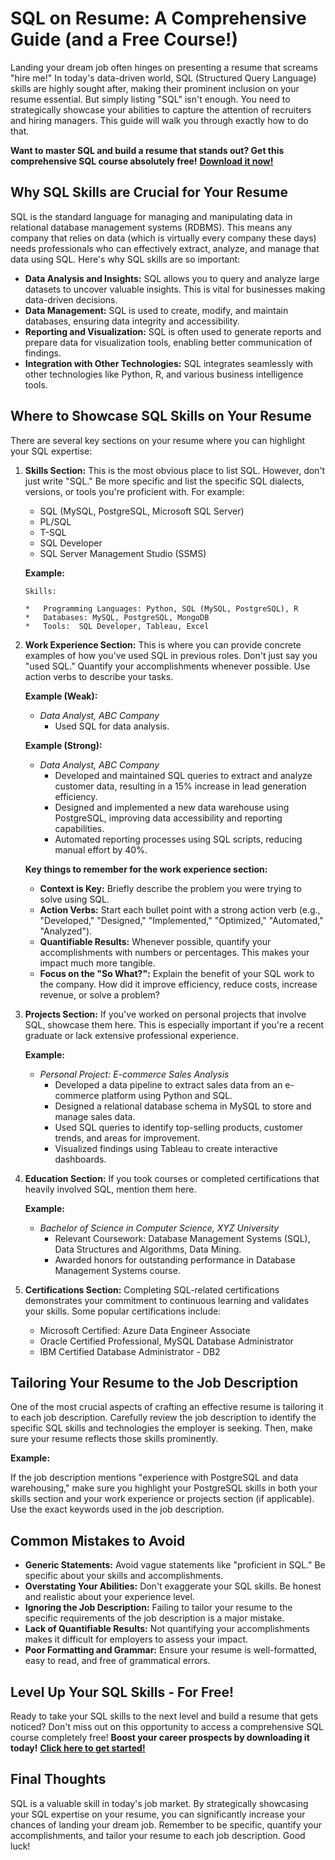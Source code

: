 # SQL on Resume: A Comprehensive Guide (and a Free Course!)

Landing your dream job often hinges on presenting a resume that screams "hire me!" In today's data-driven world, SQL (Structured Query Language) skills are highly sought after, making their prominent inclusion on your resume essential. But simply listing "SQL" isn't enough. You need to strategically showcase your abilities to capture the attention of recruiters and hiring managers. This guide will walk you through exactly how to do that.

**Want to master SQL and build a resume that stands out? Get this comprehensive SQL course absolutely free!** [**Download it now!**](https://udemywork.com/sql-on-resume)

## Why SQL Skills are Crucial for Your Resume

SQL is the standard language for managing and manipulating data in relational database management systems (RDBMS). This means any company that relies on data (which is virtually every company these days) needs professionals who can effectively extract, analyze, and manage that data using SQL. Here's why SQL skills are so important:

*   **Data Analysis and Insights:** SQL allows you to query and analyze large datasets to uncover valuable insights. This is vital for businesses making data-driven decisions.
*   **Data Management:** SQL is used to create, modify, and maintain databases, ensuring data integrity and accessibility.
*   **Reporting and Visualization:** SQL is often used to generate reports and prepare data for visualization tools, enabling better communication of findings.
*   **Integration with Other Technologies:** SQL integrates seamlessly with other technologies like Python, R, and various business intelligence tools.

## Where to Showcase SQL Skills on Your Resume

There are several key sections on your resume where you can highlight your SQL expertise:

1.  **Skills Section:** This is the most obvious place to list SQL. However, don't just write "SQL." Be more specific and list the specific SQL dialects, versions, or tools you're proficient with. For example:
    *   SQL (MySQL, PostgreSQL, Microsoft SQL Server)
    *   PL/SQL
    *   T-SQL
    *   SQL Developer
    *   SQL Server Management Studio (SSMS)

    **Example:**

    ```
    Skills:

    *   Programming Languages: Python, SQL (MySQL, PostgreSQL), R
    *   Databases: MySQL, PostgreSQL, MongoDB
    *   Tools:  SQL Developer, Tableau, Excel
    ```

2.  **Work Experience Section:** This is where you can provide concrete examples of how you've used SQL in previous roles. Don't just say you "used SQL." Quantify your accomplishments whenever possible. Use action verbs to describe your tasks.

    **Example (Weak):**

    *   *Data Analyst, ABC Company*
        *   Used SQL for data analysis.

    **Example (Strong):**

    *   *Data Analyst, ABC Company*
        *   Developed and maintained SQL queries to extract and analyze customer data, resulting in a 15% increase in lead generation efficiency.
        *   Designed and implemented a new data warehouse using PostgreSQL, improving data accessibility and reporting capabilities.
        *   Automated reporting processes using SQL scripts, reducing manual effort by 40%.

    **Key things to remember for the work experience section:**

    *   **Context is Key:** Briefly describe the problem you were trying to solve using SQL.
    *   **Action Verbs:** Start each bullet point with a strong action verb (e.g., "Developed," "Designed," "Implemented," "Optimized," "Automated," "Analyzed").
    *   **Quantifiable Results:** Whenever possible, quantify your accomplishments with numbers or percentages.  This makes your impact much more tangible.
    *   **Focus on the "So What?":** Explain the benefit of your SQL work to the company. How did it improve efficiency, reduce costs, increase revenue, or solve a problem?

3.  **Projects Section:** If you've worked on personal projects that involve SQL, showcase them here. This is especially important if you're a recent graduate or lack extensive professional experience.

    **Example:**

    *   *Personal Project: E-commerce Sales Analysis*
        *   Developed a data pipeline to extract sales data from an e-commerce platform using Python and SQL.
        *   Designed a relational database schema in MySQL to store and manage sales data.
        *   Used SQL queries to identify top-selling products, customer trends, and areas for improvement.
        *   Visualized findings using Tableau to create interactive dashboards.

4.  **Education Section:** If you took courses or completed certifications that heavily involved SQL, mention them here.

    **Example:**

    *   *Bachelor of Science in Computer Science, XYZ University*
        *   Relevant Coursework: Database Management Systems (SQL), Data Structures and Algorithms, Data Mining.
        *   Awarded honors for outstanding performance in Database Management Systems course.

5.  **Certifications Section:** Completing SQL-related certifications demonstrates your commitment to continuous learning and validates your skills. Some popular certifications include:

    *   Microsoft Certified: Azure Data Engineer Associate
    *   Oracle Certified Professional, MySQL Database Administrator
    *   IBM Certified Database Administrator - DB2

## Tailoring Your Resume to the Job Description

One of the most crucial aspects of crafting an effective resume is tailoring it to each job description. Carefully review the job description to identify the specific SQL skills and technologies the employer is seeking. Then, make sure your resume reflects those skills prominently.

**Example:**

If the job description mentions "experience with PostgreSQL and data warehousing," make sure you highlight your PostgreSQL skills in both your skills section and your work experience or projects section (if applicable).  Use the exact keywords used in the job description.

## Common Mistakes to Avoid

*   **Generic Statements:** Avoid vague statements like "proficient in SQL." Be specific about your skills and accomplishments.
*   **Overstating Your Abilities:** Don't exaggerate your SQL skills. Be honest and realistic about your experience level.
*   **Ignoring the Job Description:** Failing to tailor your resume to the specific requirements of the job description is a major mistake.
*   **Lack of Quantifiable Results:** Not quantifying your accomplishments makes it difficult for employers to assess your impact.
*   **Poor Formatting and Grammar:** Ensure your resume is well-formatted, easy to read, and free of grammatical errors.

## Level Up Your SQL Skills - For Free!

Ready to take your SQL skills to the next level and build a resume that gets noticed?  Don't miss out on this opportunity to access a comprehensive SQL course completely free!  **Boost your career prospects by downloading it today!** [**Click here to get started!**](https://udemywork.com/sql-on-resume)

## Final Thoughts

SQL is a valuable skill in today's job market. By strategically showcasing your SQL expertise on your resume, you can significantly increase your chances of landing your dream job. Remember to be specific, quantify your accomplishments, and tailor your resume to each job description. Good luck!
